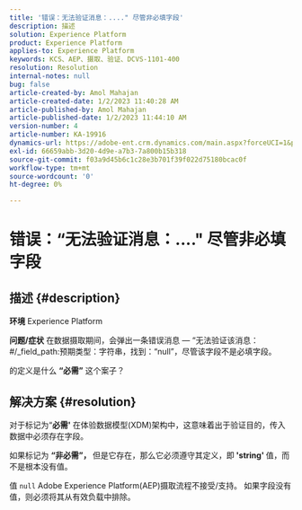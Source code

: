 ```yaml
---
title: '错误：无法验证消息：...." 尽管非必填字段'
description: 描述
solution: Experience Platform
product: Experience Platform
applies-to: Experience Platform
keywords: KCS、AEP、摄取、验证、DCVS-1101-400
resolution: Resolution
internal-notes: null
bug: false
article-created-by: Amol Mahajan
article-created-date: 1/2/2023 11:40:28 AM
article-published-by: Amol Mahajan
article-published-date: 1/2/2023 11:44:10 AM
version-number: 4
article-number: KA-19916
dynamics-url: https://adobe-ent.crm.dynamics.com/main.aspx?forceUCI=1&pagetype=entityrecord&etn=knowledgearticle&id=bea9f53d-928a-ed11-81ac-6045bd006ce9
exl-id: 66659abb-3d20-4d9e-a7b3-7a800b15b318
source-git-commit: f03a9d45b6c1c28e3b701f39f022d75180bcac0f
workflow-type: tm+mt
source-wordcount: '0'
ht-degree: 0%

---
```


# 错误：“无法验证消息：....&quot; 尽管非必填字段

## 描述 {#description}

<b>环境</b>
Experience Platform


<b>问题/症状</b>
在数据摄取期间，会弹出一条错误消息 — “无法验证该消息：#/_field_path:预期类型：字符串，找到：“null”，尽管该字段不是必填字段。

的定义是什么 <b>“必需”</b> 这个案子？


## 解决方案 {#resolution}


对于标记为“<b>必需&#39;</b> 在体验数据模型(XDM)架构中，这意味着出于验证目的，传入数据中必须存在字段。

如果标记为 <b>“非必需”， </b>但是它存在，那么它必须遵守其定义，即<b> &#39;string&#39; </b>值，而不是根本没有值。



值 `null` Adobe Experience Platform(AEP)摄取流程不接受/支持。 如果字段没有值，则必须将其从有效负载中排除。
